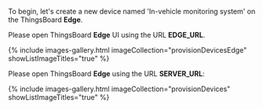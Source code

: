 To begin, let's create a new device named 'In-vehicle monitoring system' on the ThingsBoard **Edge**.

Please open ThingsBoard **Edge** UI using the URL **EDGE_URL**.

{% include images-gallery.html imageCollection="provisionDevicesEdge" showListImageTitles="true" %}

Please open ThingsBoard **Edge** using the URL **SERVER_URL**:

{% include images-gallery.html imageCollection="provisionDevices" showListImageTitles="true" %}